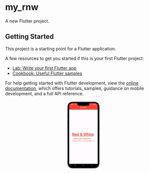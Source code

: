 # my_rnw

A new Flutter project.

## Getting Started

This project is a starting point for a Flutter application.

A few resources to get you started if this is your first Flutter project:

- [Lab: Write your first Flutter app](https://docs.flutter.dev/get-started/codelab)
- [Cookbook: Useful Flutter samples](https://docs.flutter.dev/cookbook)

For help getting started with Flutter development, view the
[online documentation](https://docs.flutter.dev/), which offers tutorials,
samples, guidance on mobile development, and a full API reference.


<p align="center">
  <img src = "https://github.com/harshdusane2103/my_rnw/blob/master/Screenshot_20240318_223926-portrait.png" width=22% height=35% align=center>

</p>
